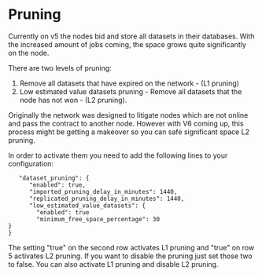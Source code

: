# Pruning

Currently on v5 the nodes bid and store all datasets in their databases. With the increased amount of jobs coming, the space grows quite significantly on the node. 

There are two levels of pruning:

1. Remove all datasets that have expired on the network - \(L1 pruning\)
2. Low estimated value datasets pruning - Remove all datasets that the node has not won - \(L2 pruning\).

Originally the network was designed to litigate nodes which are not online and pass the contract to another node. However with V6 coming up, this process might be getting a makeover so you can safe significant space L2 pruning.

In order to activate them you need to add the following lines to your configuration:

```text
   "dataset_pruning": {
      "enabled": true,
      "imported_pruning_delay_in_minutes": 1440,
      "replicated_pruning_delay_in_minutes": 1440,
      "low_estimated_value_datasets": {
        "enabled": true
        "minimum_free_space_percentage": 30
}
}

```

The setting "true" on the second row activates L1 pruning and "true" on row 5 activates L2 pruning. If you want to disable the pruning just set those two to false. You can also activate L1 pruning and disable L2 pruning.

